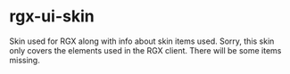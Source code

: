 # rgx-ui-skin
Skin used for RGX along with info about skin items used. Sorry, this skin only covers the elements used in the RGX client. There will be some items missing.
